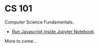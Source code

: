 # CS 101

Computer Science Fundamentals.

- [Run Javascript inside Jupyter Notebook](https://medium.com/@shouke.wei/how-to-run-javascript-in-jupyter-notebook-325a86402f2f)

More to come...
